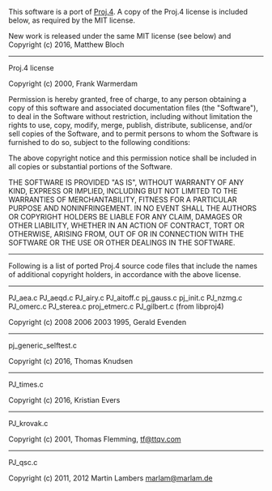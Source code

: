 
This software is a port of [Proj.4](https://github.com/OSGeo/proj.4]). A copy of the Proj.4 license is included below, as required by the MIT license.

New work is released under the same MIT license (see below) and
Copyright (c) 2016, Matthew Bloch

--------------
Proj.4 license

Copyright (c) 2000, Frank Warmerdam

Permission is hereby granted, free of charge, to any person obtaining a
copy of this software and associated documentation files (the "Software"),
to deal in the Software without restriction, including without limitation
the rights to use, copy, modify, merge, publish, distribute, sublicense,
and/or sell copies of the Software, and to permit persons to whom the
Software is furnished to do so, subject to the following conditions:

The above copyright notice and this permission notice shall be included
in all copies or substantial portions of the Software.

THE SOFTWARE IS PROVIDED "AS IS", WITHOUT WARRANTY OF ANY KIND, EXPRESS
OR IMPLIED, INCLUDING BUT NOT LIMITED TO THE WARRANTIES OF MERCHANTABILITY,
FITNESS FOR A PARTICULAR PURPOSE AND NONINFRINGEMENT. IN NO EVENT SHALL
THE AUTHORS OR COPYRIGHT HOLDERS BE LIABLE FOR ANY CLAIM, DAMAGES OR OTHER
LIABILITY, WHETHER IN AN ACTION OF CONTRACT, TORT OR OTHERWISE, ARISING
FROM, OUT OF OR IN CONNECTION WITH THE SOFTWARE OR THE USE OR OTHER
DEALINGS IN THE SOFTWARE.

--------------
Following is a list of ported Proj.4 source code files that include the names
of additional copyright holders, in accordance with the above license.

--------------
PJ_aea.c
PJ_aeqd.c
PJ_airy.c
PJ_aitoff.c
pj_gauss.c
pj_init.c
PJ_nzmg.c
PJ_omerc.c
PJ_sterea.c
proj_etmerc.c
PJ_gilbert.c (from libproj4)

Copyright (c) 2008 2006 2003 1995, Gerald Evenden

--------------
pj_generic_selftest.c

Copyright (c) 2016, Thomas Knudsen

--------------
PJ_times.c

Copyright (c) 2016, Kristian Evers

-------------
PJ_krovak.c

Copyright (c) 2001, Thomas Flemming, tf@ttqv.com

-------------
PJ_qsc.c

Copyright (c) 2011, 2012  Martin Lambers <marlam@marlam.de>
